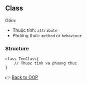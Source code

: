 ## Class
Gồm: 
- Thuộc tính: `attribute` </br>
- Phương thức: `method` or `behaviour` </br>

### Structure
```
class TenClass{
    // Thuoc tinh va phuong thuc
}
```
👉 [Back to OOP](../README.md)